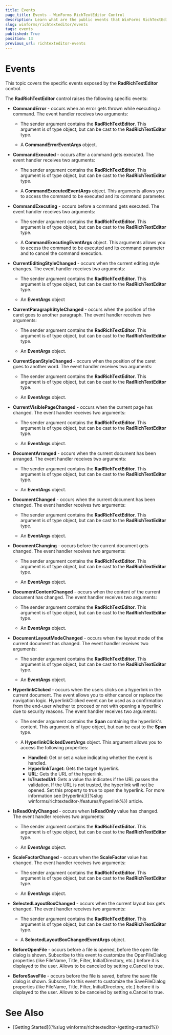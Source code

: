 ```yaml
---
title: Events
page_title: Events - WinForms RichTextEditor Control
description: Learn what are the public events that WinForms RichTextEditor offers. 
slug: winforms/richtexteditor/events
tags: events
published: True
position: 13
previous_url: richtexteditor-events
---
```


# Events
 
This topic covers the specific events exposed by the __RadRichTextEditor__ control.
        
The __RadRichTextEditor__ control raises the following specific events:
        
* __CommandError__ - occurs when an error gets thrown while executing a command. The event handler receives two arguments:
            
	* The sender argument contains the __RadRichTextEditor__. This argument is of type object, but can be cast to the __RadRichTextEditor__ type.
                
	* A __CommandErrorEventArgs__ object.
                
* __CommandExecuted__ - occurs after a command gets executed. The event handler receives two arguments:
            
	* The sender argument contains the __RadRichTextEditor__. This argument is of type object, but can be cast to the __RadRichTextEditor__ type.
                
	* A __CommandExecutedEventArgs__ object. This arguments allows you to access the command to be executed and its command parameter.                

* __CommandExecuting__ - occurs before a command gets executed. The event handler receives two arguments:
            
	* The sender argument contains the __RadRichTextEditor__. This argument is of type object, but can be cast to the __RadRichTextEditor__ type.                

	* A __CommandExecutingEventArgs__ object. This arguments allows you to access the command to be executed and its command parameter and to cancel the command execution.
                
* __CurrentEditingStyleChanged__ - occurs when the current editing style changes. The event handler receives two arguments:            

	* The sender argument contains the __RadRichTextEditor__. This argument is of type object, but can be cast to the __RadRichTextEditor__ type.
                
	* An __EventArgs__ object
                
* __CurrentParagraphStyleChanged__ - occurs when the position of the caret goes to another paragraph. The event handler receives two arguments:            

	* The sender argument contains the __RadRichTextEditor__. This argument is of type object, but can be cast to the __RadRichTextEditor__ type.
                
	* An __EventArgs__ object.
                
* __CurrentSpanStyleChanged__ - occurs when the position of the caret goes to another word. The event handler receives two arguments:
            
	* The sender argument contains the __RadRichTextEditor__. This argument is of type object, but can be cast to the __RadRichTextEditor__ type.
                
	* An __EventArgs__ object.
                
* __CurrentVisiblePageChanged__ - occurs when the current page has changed. The event handler receives two arguments:            

	* The sender argument contains the __RadRichTextEditor__. This argument is of type object, but can be cast to the __RadRichTextEditor__ type.
                
	* An __EventArgs__ object.
                
* __DocumentArranged__ - occurs when the current document has been arranged. The event handler receives two arguments:            

	* The sender argument contains the __RadRichTextEditor__. This argument is of type object, but can be cast to the __RadRichTextEditor__ type.
                
	* An __EventArgs__ object.
                
* __DocumentChanged__ - occurs when the current document has been changed. The event handler receives two arguments:            

	* The sender argument contains the __RadRichTextEditor__. This argument is of type object, but can be cast to the __RadRichTextEditor__ type.
                
	* An __EventArgs__ object.                

* __DocumentChanging__ - occurs before the current document gets changed. The event handler receives two arguments:
            
	* The sender argument contains the __RadRichTextEditor__. This argument is of type object, but can be cast to the __RadRichTextEditor__ type.
                
	* An __EventArgs__ object.
                
* __DocumentContentChanged__ - occurs when the content of the current document has changed. The event handler receives two arguments:
            
	* The sender argument contains the __RadRichTextEditor__. This argument is of type object, but can be cast to the __RadRichTextEditor__ type.
                
	* An __EventArgs__ object.
                
* __DocumentLayoutModeChanged__ - occurs when the layout mode of the current document has changed. The event handler receives two arguments:            

	* The sender argument contains the __RadRichTextEditor__. This argument is of type object, but can be cast to the __RadRichTextEditor__ type.
                
	* An __EventArgs__ object.                

* __HyperlinkClicked__ - occurs when the users clicks on a hyperlink in the current document. The event allows you to either cancel or replace the navigation logic. HyperlinkClicked event can be used as a confirmation from the end-user whether to proceed or not with opening a hyperlink due to security reasons. The event handler receives two arguments:
       
	* The sender argument contains the __Span__ containing the hyperlink's content. This argument is of type object, but can be cast to the __Span__ type.
                
	* A __HyperlinkClickedEventArgs__ object. This argument allows you to access the following properties:
		- __Handled__: Get or set a value indicating whether the event is handled.
		- __HyperlinkTarget__: Gets the target hyperlink. 
		- __URL__: Gets the URL of the hyperlink.
		- __IsTrustedUrl__: Gets a value tha indicates if the URL passes the validation. If the URL is not trusted, the hyperlink will not be opened. Set this property to true to open the hyperlink. For more information see [Hyperlink]({%slug winforms/richtexteditor-/features/hyperlink%}) article.
                
* __IsReadOnlyChanged__ - occurs when __IsReadOnly__ value has changed. The event handler receives two arguments:
            
	* The sender argument contains the __RadRichTextEditor__. This argument is of type object, but can be cast to the __RadRichTextEditor__ type.
                
	* An __EventArgs__ object.
                
* __ScaleFactorChanged__ - occurs when the __ScaleFactor__ value has changed. The event handler receives two arguments:            

	* The sender argument contains the __RadRichTextEditor__. This argument is of type object, but can be cast to the __RadRichTextEditor__ type.
                
	* An __EventArgs__ object.
                
* __SelectedLayoutBoxChanged__ - occurs when the current layout box gets changed. The event handler receives two arguments:
            
	* The sender argument contains the __RadRichTextEditor__. This argument is of type object, but can be cast to the __RadRichTextEditor__ type.
                
	* A __SelectedLayoutBoxChangedEventArgs__ object.

* __BeforeOpenFile__ - occurs before a file is opened, before the open file dialog is shown. Subscribe to this event to customize the OpenFileDialog properties (like FileName, Title, Filter, InitialDirectory, etc.) before it is displayed to the user. Allows to be canceled by setting e.Cancel to true.

* __BeforeSaveFile__ -  occurs before the file is saved, before the save file dialog is shown. Subscribe to this event to customize the SaveFileDialog properties (like FileName, Title, Filter, InitialDirectory, etc.) before it is displayed to the user. Allows to be canceled by setting e.Cancel to true.


# See Also

 * [Getting Started]({%slug winforms/richtexteditor-/getting-started%})
